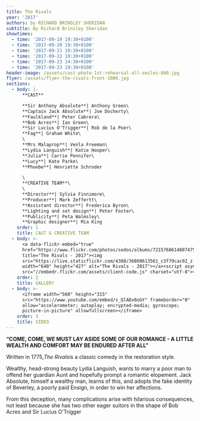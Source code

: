 ```yaml
---
title: The Rivals
year: '2017'
authors: by RICHARD BRINSLEY SHERIDAN
subtitle: By Richard Brinsley Sheridan
showtimes:
  - time: '2017-09-19 19:30+0100'
  - time: '2017-09-20 19:30+0100'
  - time: '2017-09-21 19:30+0100'
  - time: '2017-09-22 19:30+0100'
  - time: '2017-09-23 14:30+0100'
  - time: '2017-09-23 19:30+0100'
header-image: /assets/cast-photo-1st-rehearsal-all-smiles-800.jpg
flyer: /assets/flyer-the-rivals-front-1000.jpg
sections:
  - body: |-
      **CAST**

      **Sir Anthony Absolute**| Anthony Green\
      **Captain Jack Absolute**| Joe Docherty\
      **Faulkland**| Peter Cabrera\
      **Bob Acres**| Ian Green\
      **Sir Lucius O'Trigger**| Rob de la Poer\
      **Fag**| Graham White\
      \
      **Mrs Malaprop**| Venla Freeman\
      **Lydia Languish**| Katie Hooper\
      **Julia**| Carrie Pennifer\
      **Lucy**| Kate Parke\
      **Phoebe**| Henriette Schroder

      \
      **CREATIVE TEAM**\
      \
      **Director**| Sylvia Finnimore\
      **Producer**| Mark Zeffertt\
      **Assistant director**| Frederica Byron\
      **Lighting and set design**| Peter Foster\
      **Publicity**| Peta Walmsley\
      **Graphic designer**| Mia King
    order: 1
    title: CAST & CREATIVE TEAM
  - body: >-
      <a data-flickr-embed="true"
      href="https://www.flickr.com/photos/sedos/albums/72157686140874753"
      title="The Rivals - 2017"><img
      src="https://live.staticflickr.com/4388/36860613561_c3f79cac02_z.jpg"
      width="640" height="427" alt="The Rivals - 2017"></a><script async
      src="//embedr.flickr.com/assets/client-code.js" charset="utf-8"></script>
    order: 2
    title: GALLERY
  - body: >-
      <iframe width="560" height="315"
      src="https://www.youtube.com/embed/s_QlADv0oGY" frameborder="0"
      allow="accelerometer; autoplay; encrypted-media; gyroscope;
      picture-in-picture" allowfullscreen></iframe>
    order: 3
    title: VIDEO
---
```

**“COME, COME, WE MUST LAY ASIDE SOME OF OUR ROMANCE - A LITTLE WEALTH AND COMFORT MAY BE ENDURED AFTER ALL”**

Written in 1775,*The Rivals*is a classic comedy in the restoration style.

Wealthy, head-strong beauty Lydia Languish, wants to marry a poor man to offend her guardian Aunt and hopefully prompt a romantic elopement. Jack Absolute, himself a wealthy man, learns of this, and adopts the fake identity of Beverley, a poorly paid Ensign, in order to win her affections.

From this deception, many complications arise with hilarious consequences, not least because she has two other eager suitors in the shape of Bob Acres and Sir Lucius O’Trigger

